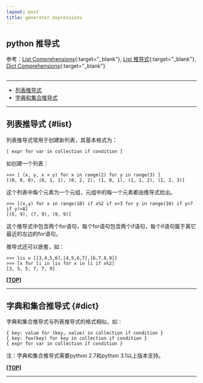 ```yaml
---
layout: post
title: generator expressions
---
```

## python 推导式

参考：[List Comprehensions][ref1]{:target="_blank"}, [List 推导式][ref2]{:target="_blank"}, [Dict Comprehensions][ref3]{:target="_blank"}

[ref1]:https://www.python.org/dev/peps/pep-0202/
[ref2]:http://blog.chinaunix.net/uid-28631822-id-3488324.html
[ref3]:https://www.python.org/dev/peps/pep-0274/

<h2 id="top"></h2>

***

*   [列表推导式](#list)
*   [字典和集合推导式](#dict)

***

## 列表推导式 {#list}

列表推导式常用于创建新列表，其基本格式为：

    [ expr for var in collection if condition ]

如创建一个列表：

    >>> [ (x, y, x + y) for x in range(2) for y in range(3) ]
    [(0, 0, 0), (0, 1, 1), (0, 2, 2), (1, 0, 1), (1, 1, 2), (1, 2, 3)]

这个列表中每个元素为一个元组，元组中的每一个元素都由推导式给出。

    >>> [(x,y) for x in range(10) if x%2 if x>3 for y in range(10) if y>7 if y!=8]
    [(5, 9), (7, 9), (9, 9)]

这个推导式中包含两个for语句，每个for语句包含两个if语句，每个if语句属于离它最近的左边的for语句。

推导式还可以嵌套，如：

    >>> lis = [[3,4,5,6],[4,5,6,7],[6,7,8,9]]
    >>> [x for li in lis for x in li if x%2]
    [3, 5, 5, 7, 7, 9]

**[[TOP](#top)]**

***

## 字典和集合推导式 {#dict}

字典和集合推导式与列表推导式的格式相似，如：

    { key: value for (key, value) in collection if condition }
    { key: foo(key) for key in collection if condition }
    { expr for var in collection if condition }

注：字典和集合推导式需要python 2.7和python 3.1以上版本支持。

**[[TOP](#top)]**

***